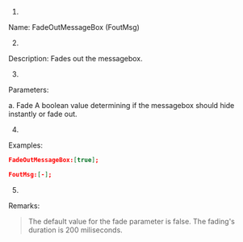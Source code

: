 1. 
Name: FadeOutMessageBox (FoutMsg)


2. 
Description: Fades out the messagebox.


3. 
Parameters:


a. 
Fade
     A boolean value determining if the messagebox should hide instantly or fade out.


4. 
Examples:
```json
FadeOutMessageBox:[true];

FoutMsg:[-];
```

 



5. 
Remarks:

> The default value for the fade parameter is false. The fading's duration is 200 miliseconds.